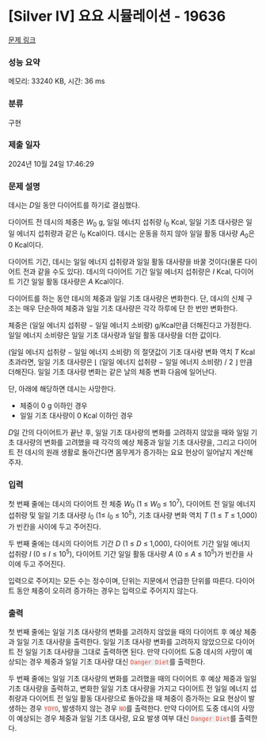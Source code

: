 # [Silver IV] 요요 시뮬레이션 - 19636 

[문제 링크](https://www.acmicpc.net/problem/19636) 

### 성능 요약

메모리: 33240 KB, 시간: 36 ms

### 분류

구현

### 제출 일자

2024년 10월 24일 17:46:29

### 문제 설명

<p>데시는 <em>D</em>일 동안 다이어트를 하기로 결심했다.</p>

<p>다이어트 전 데시의 체중은<em> W</em><sub>0</sub> g, 일일 에너지 섭취량 <em>I</em><sub>0</sub> Kcal, 일일 기초 대사량은 일일 에너지 섭취량과 같은<em> I</em><sub>0</sub> Kcal이다. 데시는 운동을 하지 않아 일일 활동 대사량 <em>A</em><sub>0</sub>은 0 Kcal이다.</p>

<p>다이어트 기간, 데시는 일일 에너지 섭취량과 일일 활동 대사량을 바꿀 것이다(물론 다이어트 전과 같을 수도 있다). 데시의 다이어트 기간 일일 에너지 섭취량은 <em>I</em> Kcal, 다이어트 기간 일일 활동 대사량은 <em>A</em> Kcal이다.</p>

<p>다이어트를 하는 동안 데시의 체중과 일일 기초 대사량은 변화한다. 단, 데시의 신체 구조는 매우 단순하여 체중과 일일 기초 대사량은 각각 하루에 단 한 번만 변화한다.</p>

<p>체중은 (일일 에너지 섭취량 − 일일 에너지 소비량) g/Kcal만큼 더해진다고 가정한다. 일일 에너지 소비량은 일일 기초 대사량과 일일 활동 대사량을 더한 값이다.</p>

<p>(일일 에너지 섭취량 − 일일 에너지 소비량) 의 절댓값이 기초 대사량 변화 역치 <em>T</em> Kcal 초과라면, 일일 기초 대사량은 ⌊ (일일 에너지 섭취량 − 일일 에너지 소비량) / 2 ⌋ 만큼 더해진다. 일일 기초 대사량 변화는 같은 날의 체중 변화 다음에 일어난다.</p>

<p>단, 아래에 해당하면 데시는 사망한다.</p>

<ul>
	<li>체중이 0 g 이하인 경우</li>
	<li>일일 기초 대사량이 0 Kcal 이하인 경우</li>
</ul>

<p><em>D</em>일 간의 다이어트가 끝난 후, 일일 기초 대사량의 변화를 고려하지 않았을 때와 일일 기초 대사량의 변화를 고려했을 때 각각의 예상 체중과 일일 기초 대사량을, 그리고 다이어트 전 데시의 원래 생활로 돌아간다면 몸무게가 증가하는 요요 현상이 일어날지 계산해주자.</p>

### 입력 

 <p>첫 번째 줄에는 데시의 다이어트 전 체중 <em>W</em><sub>0</sub> (1 ≤ <em>W</em><sub>0</sub> ≤ 10<sup>7</sup>), 다이어트 전 일일 에너지 섭취량 및 일일 기초 대사량 <em>I</em><sub>0</sub> (1≤ <em>I</em><sub>0</sub> ≤ 10<sup>5</sup>), 기초 대사량 변화 역치 <em>T</em> (1 ≤ <em>T</em> ≤ 1,000)가 빈칸을 사이에 두고 주어진다.</p>

<p>두 번째 줄에는 데시의 다이어트 기간 <em>D</em> (1 ≤ <em>D</em> ≤ 1,000), 다이어트 기간 일일 에너지 섭취량 <em>I</em> (0 ≤ <i>I</i> ≤ 10<sup>5</sup>), 다이어트 기간 일일 활동 대사량 <em>A</em> (0 ≤ <em>A</em> ≤ 10<sup>5</sup>)가 빈칸을 사이에 두고 주어진다.</p>

<p>입력으로 주어지는 모든 수는 정수이며, 단위는 지문에서 언급한 단위를 따른다. 다이어트 동안 체중이 오히려 증가하는 경우는 입력으로 주어지지 않는다.</p>

### 출력 

 <p>첫 번째 줄에는 일일 기초 대사량의 변화를 고려하지 않았을 때의 다이어트 후 예상 체중과 일일 기초 대사량을 출력한다. 일일 기초 대사량 변화를 고려하지 않았으므로 다이어트 전 일일 기초 대사량을 그대로 출력하면 된다. 만약 다이어트 도중 데시의 사망이 예상되는 경우 체중과 일일 기초 대사량 대신 <span style="color:#e74c3c;"><code><span style="background-color:#ecf0f1;">Danger Diet</span></code></span>를 출력한다.</p>

<p>두 번째 줄에는 일일 기초 대사량의 변화를 고려했을 때의 다이어트 후 예상 체중과 일일 기초 대사량을 출력하고, 변화한 일일 기초 대사량을 가지고 다이어트 전 일일 에너지 섭취량과 다이어트 전 일일 활동 대사량으로 돌아갔을 때 체중이 증가하는 요요 현상이 발생하는 경우 <span style="color:#e74c3c;"><code><span style="background-color:#ecf0f1;">YOYO</span></code></span>, 발생하지 않는 경우 <span style="color:#e74c3c;"><code><span style="background-color:#ecf0f1;">NO</span></code></span>를 출력한다. 만약 다이어트 도중 데시의 사망이 예상되는 경우 체중과 일일 기초 대사량, 요요 발생 여부 대신 <span style="color:#e74c3c;"><code><span style="background-color:#ecf0f1;">Danger Diet</span></code></span>를 출력한다.</p>

